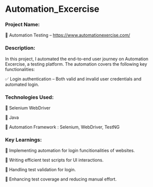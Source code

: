# Automation_Excercise


### Project Name:

🔹 Automation Testing – https://www.automationexercise.com/

### Description:
In this project, I automated the end-to-end user journey on Automation Excercise, a testing platform. The automation covers the following key functionalities:

✅ Login authentication – Both valid and invalid user credentials and automated login.

### Technologies Used:

🔹 Selenium WebDriver

🔹 Java

🔹 Automation Framework : Selenium, WebDriver, TestNG

### Key Learnings:

🔹 Implementing automation for login funcitionalities of websites.

🔹 Writing efficient test scripts for UI interactions.

🔹 Handling test validation for login.

🔹 Enhancing test coverage and reducing manual effort.
